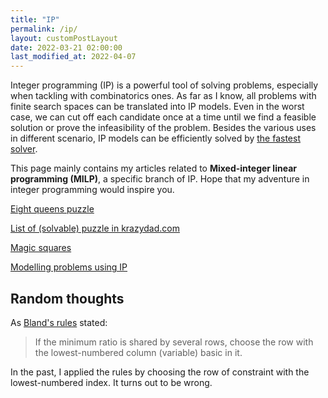 ```yaml
---
title: "IP"
permalink: /ip/
layout: customPostLayout
date: 2022-03-21 02:00:00
last_modified_at: 2022-04-07
---
```


Integer programming (IP) is a powerful tool of solving problems, especially when tackling with combinatorics ones. As far as I know, all problems with finite search spaces can be translated into IP models. Even in the worst case, we can cut off each candidate once at a time until we find a feasible solution or prove the infeasibility of the problem. Besides the various uses in different scenario, IP models can be efficiently solved by [the fastest solver](https://www.gurobi.com/).

This page mainly contains my articles related to **Mixed-integer linear programming (MILP)**, a specific branch of IP. Hope that my adventure in integer programming would inspire you.

[Eight queens puzzle](/ip-adventure-part1-introduction/)

[List of (solvable) puzzle in krazydad.com](/list-of-solvable-puzzles-in-krazydad-dot-com/)

[Magic squares](/magic-squares/)

[Modelling problems using IP](/modelling-problems-using-IP/)


## Random thoughts

As [Bland's rules](https://en.wikipedia.org/wiki/Bland%27s_rule) stated:

> If the minimum ratio is shared by several rows, choose the row with the lowest-numbered column (variable) basic in it.

In the past, I applied the rules by choosing the row of constraint with the lowest-numbered index. It turns out to be wrong.
